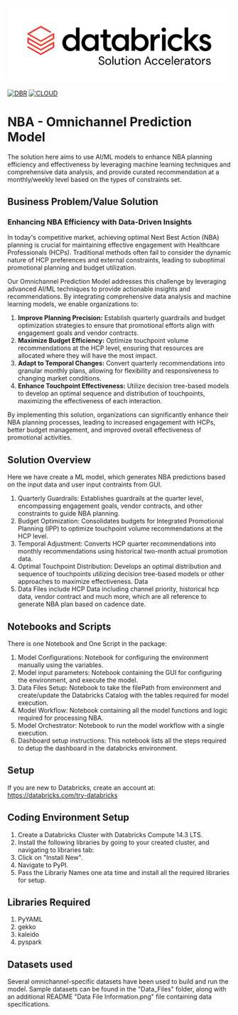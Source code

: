 <img src=https://raw.githubusercontent.com/databricks-industry-solutions/.github/main/profile/solacc_logo.png width="600px">

[![DBR](https://img.shields.io/badge/DBR-CHANGE_ME-red?logo=databricks&style=for-the-badge)](https://docs.databricks.com/release-notes/runtime/CHANGE_ME.html)
[![CLOUD](https://img.shields.io/badge/CLOUD-CHANGE_ME-blue?logo=googlecloud&style=for-the-badge)](https://databricks.com/try-databricks)

# NBA - Omnichannel Prediction Model
The solution here aims to use AI/ML models to enhance NBA planning efficiency and effectiveness by leveraging machine learning techniques and comprehensive data analysis, and provide curated recommendation at a monthly/weekly level based on the types of constraints set.

## Business Problem/Value Solution

### Enhancing NBA Efficiency with Data-Driven Insights

In today's competitive market, achieving optimal Next Best Action (NBA) planning is crucial for maintaining effective engagement with Healthcare Professionals (HCPs). Traditional methods often fail to consider the dynamic nature of HCP preferences and external constraints, leading to suboptimal promotional planning and budget utilization.

Our Omnichannel Prediction Model addresses this challenge by leveraging advanced AI/ML techniques to provide actionable insights and recommendations. By integrating comprehensive data analysis and machine learning models, we enable organizations to:

1. **Improve Planning Precision:** Establish quarterly guardrails and budget optimization strategies to ensure that promotional efforts align with engagement goals and vendor contracts.
2. **Maximize Budget Efficiency:** Optimize touchpoint volume recommendations at the HCP level, ensuring that resources are allocated where they will have the most impact.
3. **Adapt to Temporal Changes:** Convert quarterly recommendations into granular monthly plans, allowing for flexibility and responsiveness to changing market conditions.
4. **Enhance Touchpoint Effectiveness:** Utilize decision tree-based models to develop an optimal sequence and distribution of touchpoints, maximizing the effectiveness of each interaction.

By implementing this solution, organizations can significantly enhance their NBA planning processes, leading to increased engagement with HCPs, better budget management, and improved overall effectiveness of promotional activities.

## Solution Overview
Here we have create a ML model, which generates NBA predictions based on the input data and user input contraints from GUI.

1. Quarterly Guardrails: Establishes guardrails at the quarter level, encompassing engagement goals, vendor contracts, and other constraints to guide NBA planning.
2. Budget Optimization: Consolidates budgets for Integrated Promotional Planning (IPP) to optimize touchpoint volume recommendations at the HCP level.
3. Temporal Adjustment: Converts HCP quarter recommendations into monthly recommendations using historical two-month actual promotion data.
4. Optimal Touchpoint Distribution: Develops an optimal distribution and sequence of touchpoints utilizing decision tree-based models or other approaches to maximize effectiveness.
Data
5. Data Files include HCP Data including channel priority, historical hcp data, vendor contract and much more, which are all reference to generate NBA plan based on cadence date.

## Notebooks and Scripts
There is one Notebook and One Script in the package:

1. Model Configurations: Notebook for configuring the environment manually using the variables.
2. Model input parameters: Notebook containing the GUI for configuring the environment, and execute the model.
3. Data Files Setup: Notebook to take the filePath from environment and create/update the Databricks Catalog with the tables required for model execution.
4. Model Workflow: Notebook containing all the model functions and logic required for processing NBA.
5. Model Orchestrator: Notebook to run the model workflow with a single execution.
6. Dashboard setup instructions: This notebook lists all the steps required to detup the dashboard in the databricks environment.

## Setup
If you are new to Databricks, create an account at: https://databricks.com/try-databricks

## Coding Environment Setup
1. Create a Databricks Cluster with Databricks Compute 14.3 LTS.
2. Install the following libraries by going to your created cluster, and navigating to libraries tab:
3. Click on "Install New".
4. Navigate to PyPI.
5. Pass the Librariy Names one ata time and install all the required libraries for setup.

## Libraries Required
1. PyYAML
2. gekko
3. kaleido
4. pyspark

## Datasets used
Several omnichannel-specific datasets have been used to build and run the model. Sample datasets can be found in the "Data_Files" folder, along with an additional README "Data File Information.png" file containing data specifications.
